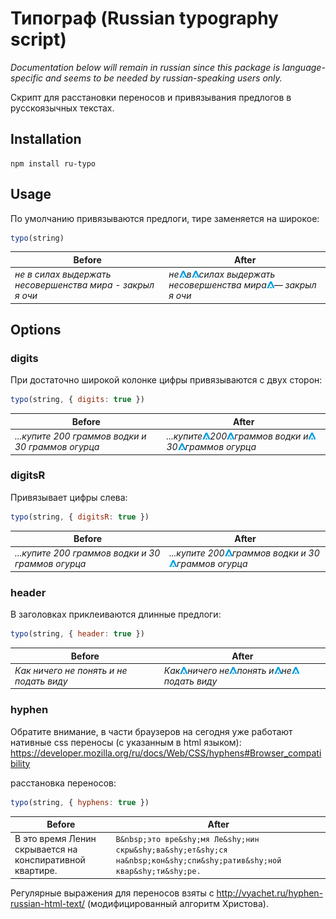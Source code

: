 # Типограф (Russian typography script)

*Documentation below will remain in russian since this package is language-specific and seems to be needed by russian-speaking users only.*

Cкрипт для расстановки переносов и привязывания предлогов в русскоязычных текстах.


## Installation

```
npm install ru-typo
```


## Usage

По умолчанию привязываются предлоги, тире заменяется на широкое:
```js
typo(string)
```

| Before | After |
| --- | --- |
| *не в силах выдержать несовершенства мира - закрыл я очи* | *не![](assets/space.png)в![](assets/space.png)силах выдержать несовершенства мира![](assets/space.png)&mdash; закрыл я очи* |

## Options


### digits

При достаточно широкой колонке цифры привязываются с двух сторон:

```js
typo(string, { digits: true })
```

| Before | After |
| --- | --- |
| *...купите 200 граммов водки и 30 граммов огурца* | *...купите![](assets/space.png)200![](assets/space.png)граммов водки и![](assets/space.png)30![](assets/space.png)граммов огурца* |

### digitsR

Привязывает цифры слева:

```js
typo(string, { digitsR: true })
```
| Before | After |
| --- | --- |
| *...купите 200 граммов водки и 30 граммов огурца* | *...купите 200![](assets/space.png)граммов водки и 30![](assets/space.png)граммов огурца* |


### header

В заголовках приклеиваются длинные предлоги:
```js
typo(string, { header: true })
```
| Before | After |
| --- | --- |
| *Как ничего не понять и не подать виду* | *Как![](assets/space.png)ничего не![](assets/space.png)понять и![](assets/space.png)не![](assets/space.png)подать виду* |


### hyphen

Обратите внимание, в части браузеров на сегодня уже работают нативные css переносы (с указанным в html языком): https://developer.mozilla.org/ru/docs/Web/CSS/hyphens#Browser_compatibility

расстановка переносов:
```js
typo(string, { hyphens: true })
```
| Before | After |
| --- | --- |
| В это время Ленин скрывается на конспиративной квартире. |  ```В&nbsp;это вре&shy;мя Ле&shy;нин скры&shy;ва&shy;ет&shy;ся на&nbsp;кон&shy;спи&shy;ратив&shy;ной квар&shy;ти&shy;ре.``` |

Регулярные выражения для переносов взяты с http://vyachet.ru/hyphen-russian-html-text/ (модифицированный алгоритм Христова).
